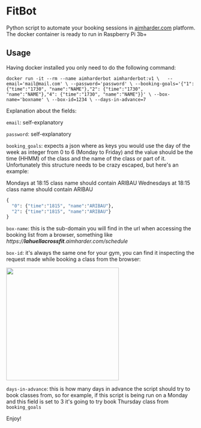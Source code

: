 # FitBot

Python script to automate your booking sessions in [aimharder.com](http://aimharder.com) platform. The docker container is ready to run in Raspberry Pi 3b+

## Usage

Having docker installed you only need to do the following command:

`docker run -it --rm --name aimharderbot aimharderbot:v1 \  
      --email='mail@mail.com' \
      --password='password' \
      --booking-goals='{"1": {"time":"1730", "name":"NAME"},"2": {"time":"1730", "name":"NAME"},"4": {"time":"1730", "name":"NAME"}}' \
      --box-name='boxname' \
      --box-id=1234 \
      --days-in-advance=7`

Explanation about the fields:

`email`: self-explanatory

`password`: self-explanatory

`booking_goals`: expects a json where as keys you would use the day of the week as integer from 0 to 6 (Monday to Friday) and the value should be the time (HHMM) of the class and the name of the class or part of it.
Unfortunately this structure needs to be crazy escaped, but here's an example:

Mondays at 18:15 class name should contain ARIBAU
Wednesdays at 18:15 class name should contain ARIBAU
```python
{
  "0": {"time":"1815", "name":"ARIBAU"},
  "2": {"time":"1815", "name":"ARIBAU"}
}
```

`box-name`: this is the sub-domain you will find in the url when accessing the booking list from a browser, something like _https://**lahuellacrossfit**.aimharder.com/schedule_

`box-id`: it's always the same one for your gym, you can find it inspecting the request made while booking a class from the browser:

<img src="https://raw.github.com/pablobuenaposada/fitbot/master/inspect.png" data-canonical-src="https://raw.github.com/pablobuenaposada/fitbot/master/inspect.png" height="300" />

`days-in-advance`: this is how many days in advance the script should try to book classes from, so for example, if this script is being run on a Monday and this field is set to 3 it's going to try book Thursday class from `booking_goals`


Enjoy!

